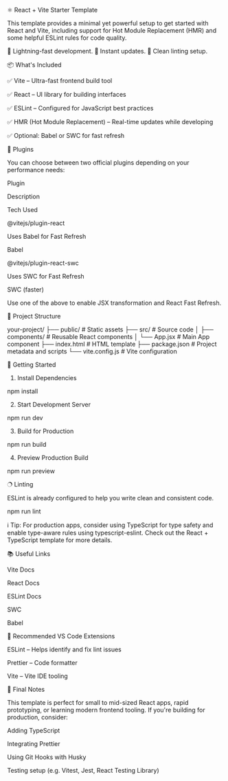 ⚛️ React + Vite Starter Template

This template provides a minimal yet powerful setup to get started with React and Vite, including support for Hot Module Replacement (HMR) and some helpful ESLint rules for code quality.

🚀 Lightning-fast development. 🔁 Instant updates. 🧹 Clean linting setup.

📦 What's Included

✅ Vite – Ultra-fast frontend build tool

✅ React – UI library for building interfaces

✅ ESLint – Configured for JavaScript best practices

✅ HMR (Hot Module Replacement) – Real-time updates while developing

✅ Optional: Babel or SWC for fast refresh

🧹 Plugins

You can choose between two official plugins depending on your performance needs:

Plugin

Description

Tech Used

@vitejs/plugin-react

Uses Babel for Fast Refresh

Babel

@vitejs/plugin-react-swc

Uses SWC for Fast Refresh

SWC (faster)

Use one of the above to enable JSX transformation and React Fast Refresh.

📁 Project Structure

your-project/
├── public/              # Static assets
├── src/                 # Source code
│   ├── components/      # Reusable React components
│   └── App.jsx          # Main App component
├── index.html           # HTML template
├── package.json         # Project metadata and scripts
└── vite.config.js       # Vite configuration

🚀 Getting Started

1. Install Dependencies

npm install

2. Start Development Server

npm run dev

3. Build for Production

npm run build

4. Preview Production Build

npm run preview

🔿 Linting

ESLint is already configured to help you write clean and consistent code.

npm run lint

ℹ️ Tip: For production apps, consider using TypeScript for type safety and enable type-aware rules using typescript-eslint. Check out the React + TypeScript template for more details.

📚 Useful Links

Vite Docs

React Docs

ESLint Docs

SWC

Babel

🚰 Recommended VS Code Extensions

ESLint – Helps identify and fix lint issues

Prettier – Code formatter

Vite – Vite IDE tooling

🧙 Final Notes

This template is perfect for small to mid-sized React apps, rapid prototyping, or learning modern frontend tooling. If you're building for production, consider:

Adding TypeScript

Integrating Prettier

Using Git Hooks with Husky

Testing setup (e.g. Vitest, Jest, React Testing Library)

